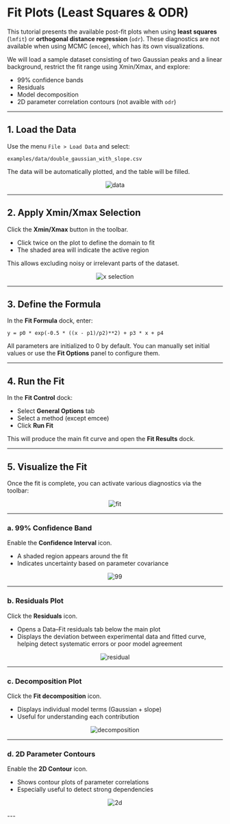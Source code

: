 # Fit Plots (Least Squares & ODR)

This tutorial presents the available post-fit plots when using **least squares** (`lmfit`) or **orthogonal distance regression** (`odr`). These diagnostics are not available when using MCMC (`emcee`), which has its own visualizations.

We will load a sample dataset consisting of two Gaussian peaks and a linear background, restrict the fit range using Xmin/Xmax, and explore:

* 99% confidence bands
* Residuals
* Model decomposition
* 2D parameter correlation contours (not avaible with `odr`)

---

## 1. Load the Data

Use the menu `File > Load Data` and select:

```
examples/data/double_gaussian_with_slope.csv
```

The data will be automatically plotted, and the table will be filled.

<p align="center">
  <img src="/images/tuto_plots/tuto_plots_data.png" alt="data"  />
</p>


---

## 2. Apply Xmin/Xmax Selection

Click the **Xmin/Xmax** button in the toolbar.

* Click twice on the plot to define the domain to fit
* The shaded area will indicate the active region

This allows excluding noisy or irrelevant parts of the dataset.


<p align="center">
  <img src="/images/tuto_plots/tuto_plots_x_select.png" alt="x selection"  />
</p>

---

## 3. Define the Formula

In the **Fit Formula** dock, enter:

```
y = p0 * exp(-0.5 * ((x - p1)/p2)**2) + p3 * x + p4
```

All parameters are initialized to 0 by default. You can manually set initial values or use the **Fit Options** panel to configure them.

---

## 4. Run the Fit

In the **Fit Control** dock:

* Select **General Options** tab
* Select a method (except emcee)
* Click **Run Fit**

This will produce the main fit curve and open the **Fit Results** dock.

---

## 5. Visualize the Fit

Once the fit is complete, you can activate various diagnostics via the toolbar:

<p align="center">
  <img src="/images/tuto_plots/tuto_plots_data.png" alt="fit"  />
</p>

---

### a. 99% Confidence Band

Enable the **Confidence Interval** icon.

* A shaded region appears around the fit
* Indicates uncertainty based on parameter covariance

<p align="center">
  <img src="/images/tuto_plots/tuto_plots_99.png" alt="99"  />
</p>

---

### b. Residuals Plot

Click the **Residuals** icon.

* Opens a Data–Fit residuals tab below the main plot
* Displays the deviation between experimental data and fitted curve, helping detect systematic errors or poor model agreement

<p align="center">
  <img src="/images/tuto_plots/tuto_plots_res.png" alt="residual"  />
</p>

---

### c. Decomposition Plot

Click the **Fit decomposition** icon.

* Displays individual model terms (Gaussian + slope)
* Useful for understanding each contribution

<p align="center">
  <img src="/images/tuto_plots/tuto_plots_decomp.png" alt="decomposition"  />
</p>


---

### d. 2D Parameter Contours

Enable the **2D Contour** icon.

* Shows contour plots of parameter correlations
* Especially useful to detect strong dependencies

<p align="center">
  <img src="/images/tuto_plots/tuto_plots_2d.png" alt="2d"  />
</p>
---

